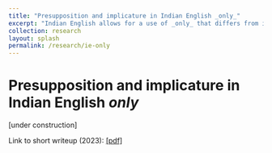 ```yaml
---
title: "Presupposition and implicature in Indian English _only_"
excerpt: "Indian English allows for a use of _only_ that differs from its more well-known 'exclusive' use. This work attempts to explain certain non-entailed inferences of exclusivity that arise from the use of IE _only_ in terms of interactions between it's presuppositional meaning and Gricean implicatures."
collection: research
layout: splash
permalink: /research/ie-only
---
```

Presupposition and implicature in Indian English _only_
==

\[under construction\]

Link to short writeup (2023): <a href="/files/ie-only_2023.pdf" target="_blank">[pdf]</a> 